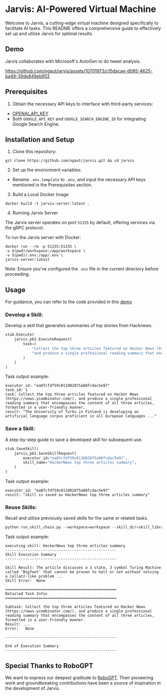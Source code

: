 # Jarvis: AI-Powered Virtual Machine

Welcome to Jarvis, a cutting-edge virtual machine designed specifically to facilitate AI tasks. This README offers a comprehensive guide to effectively set up and utilize Jarvis for optimal results.

## Demo

Jarvis collaborates with Microsoft's AutoGen to do tweet analysis.

https://github.com/ngaut/jarvis/assets/10701973/c15dacae-d085-4625-ba49-39de849eb952

## Prerequisites

1. Obtain the necessary API keys to interface with third-party services:
- [OPENAI_API_KEY](https://platform.openai.com/account/api-keys)
- Both `GOOGLE_API_KEY` and `GOOGLE_SEARCH_ENGINE_ID` for integrating Google Search Engine.

## Installation and Setup

1. Clone this repository:

```
git clone https://github.com/ngaut/jarvis.git && cd jarvis
```

2. Set up the environment variables:

- Rename `.env.template` to `.env`, and input the necessary API keys mentioned in the Prerequisites section.

3. Build a Local Docker Image

```
docker build -t jarvis-server:latest .
```

4. Running Jarvis Server

The Jarvis server operates on port `51155` by default, offering services via the gRPC protocol.

To run the Jarvis server with Docker:

```
docker run --rm -p 51155:51155 \
-v $(pwd)/workspace:/app/workspace \
-v $(pwd)/.env:/app/.env \
jarvis-server:latest
```

Note: Ensure you've configured the `.env` file in the current directory before proceeding.

## Usage

For guidance, you can refer to the code provided in this [demo](example.ipynb)

### Develop a Skill:

Develop a skill that generates summaries of top stories from Hacknews.

```python
stub.Execute(
    jarvis_pb2.ExecuteRequest(
        task=(
            "Collect the top three articles featured on Hacker News (https://news.ycombinator.com/), "
            "and produce a single professional reading summary that encompasses the content of all three articles, formatted in a user-friendly manner."
        )
    )
)
```

Task output example:

```
executor_id: "ea8fcfdf59c011002875a88fcdac5e97"
task_id: 1
task: Collect the top three articles featured on Hacker News (https://news.ycombinator.com/), and produce a single professional reading summary that encompasses the content of all three articles, formatted in a user-friendly manner.
result: "The University of Turku in Finland is developing an artificial language corpus proficient in all European languages ..."
```

### Save a Skill:

A step-by-step guide to save a developed skill for subsequent use.

```python
stub.SaveSkill(
    jarvis_pb2.SaveSkillRequest(
        executor_id="ea8fcfdf59c011002875a88fcdac5e97",
        skill_name="HackerNews top three articles summary",
    )
)
```

Task output example:

```
executor_id: "ea8fcfdf59c011002875a88fcdac5e97"
result: "skill is saved as HackerNews top three articles summary"
```


### Reuse Skills:

Recall and utilize previously saved skills for the same or related tasks.

```python
python run_skill_chain.py --workspace=workspace --skill_dir=skill_library --execution_dir=summary_hn_news --skills="HackerNews top three articles summary"
```

Task output example:

```
executing skill: HackerNews top three articles summary
--------------------------------------------------
Skill Execution Summary
--------------------------------------------------

Skill Result: The article discusses a 3 state, 3 symbol Turing Machine called 'Bigfoot' that cannot be proven to halt or not without solving a Collatz-like problem ...
Skill Error:  None

==================================================
Detailed Task Infos
==================================================

Subtask: Collect the top three articles featured on Hacker News (https://news.ycombinator.com/), and produce a single professional reading summary that encompasses the content of all three articles, formatted in a user-friendly manner.
Result: ...
Error:   None

--------------------------------------------------

End of Execution Summary
--------------------------------------------------
```
## Special Thanks to RoboGPT

We want to express our deepest gratitude to [RoboGPT](https://github.com/rokstrnisa/RoboGPT). Their pioneering work and groundbreaking contributions have been a source of inspiration in the development of Jarvis.
